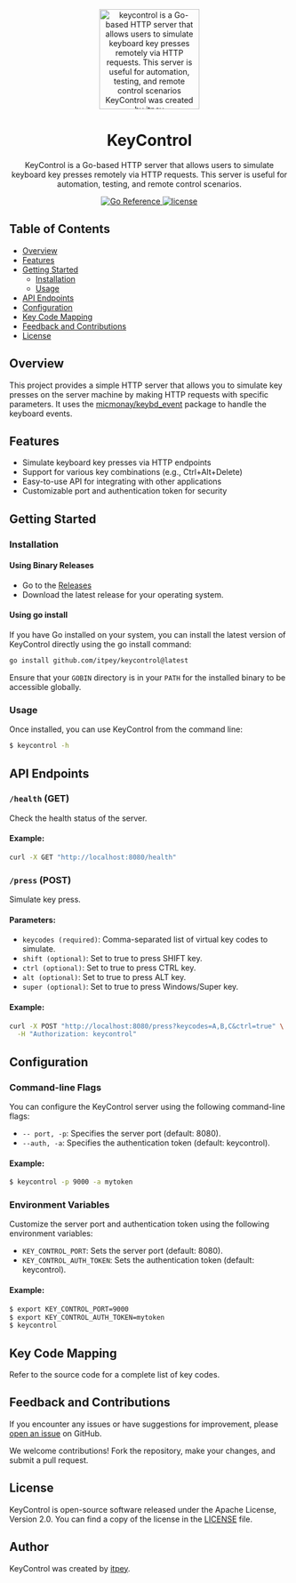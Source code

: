[//]: # "Title: keycontrol"
[//]: # "Author: itpey"
[//]: # "Attendees: itpey"
[//]: # "Tags: #go #key #http #automation #go-lang #remote #keyboard"

<div align="center">
  <img <img alt="keycontrol is a Go-based HTTP server that allows users to simulate keyboard key presses remotely via HTTP requests. This server is useful for automation, testing, and remote control scenarios KeyControl was created by itpey https://github.com/itpey" src="https://raw.githubusercontent.com/egonelbre/gophers/master/vector/computer/gamer.svg" width="180" height="180">
</div>

<h1 align="center">KeyControl</h1>

<p align="center">
  KeyControl is a Go-based HTTP server that allows users to simulate keyboard key presses remotely via HTTP requests. This server is useful for automation, testing, and remote control scenarios.
</p>

<p align="center">
  <a href="https://pkg.go.dev/github.com/itpey/keycontrol">
    <img src="https://pkg.go.dev/badge/github.com/itpey/keycontrol.svg" alt="Go Reference">
  </a>
  <a href="https://github.com/itpey/keycontrol/blob/main/LICENSE">
    <img src="https://img.shields.io/github/license/itpey/keycontrol" alt="license">
  </a>
</p>

## Table of Contents

- [Overview](#overview)
- [Features](#features)
- [Getting Started](#getting-started)
  - [Installation](#installation)
  - [Usage](#usage)
- [API Endpoints](api-endpoints)
- [Configuration](#configuration)
- [Key Code Mapping](#key-code-mapping)
- [Feedback and Contributions](#feedback-and-contributions)
- [License](#license)

## Overview

This project provides a simple HTTP server that allows you to simulate key presses on the server machine by making HTTP requests with specific parameters. It uses the [micmonay/keybd_event](https://github.com/micmonay/keybd_event) package to handle the keyboard events.

## Features

- Simulate keyboard key presses via HTTP endpoints
- Support for various key combinations (e.g., Ctrl+Alt+Delete)
- Easy-to-use API for integrating with other applications
- Customizable port and authentication token for security

## Getting Started

### Installation

#### Using Binary Releases

- Go to the [Releases](https://github.com/itpey/keycontrol/releases)
- Download the latest release for your operating system.

#### Using go install

If you have Go installed on your system, you can install the latest version of KeyControl directly using the go install command:

```bash
go install github.com/itpey/keycontrol@latest
```

Ensure that your `GOBIN` directory is in your `PATH` for the installed binary to be accessible globally.

### Usage

Once installed, you can use KeyControl from the command line:

```bash
$ keycontrol -h
```

## API Endpoints

### `/health` (GET)

Check the health status of the server.

#### Example:

```bash
curl -X GET "http://localhost:8080/health"
```

### `/press` (POST)

Simulate key press.

#### Parameters:

- `keycodes (required)`: Comma-separated list of virtual key codes to simulate.
- `shift (optional)`: Set to true to press SHIFT key.
- `ctrl (optional)`: Set to true to press CTRL key.
- `alt (optional)`: Set to true to press ALT key.
- `super (optional)`: Set to true to press Windows/Super key.

#### Example:

```bash
curl -X POST "http://localhost:8080/press?keycodes=A,B,C&ctrl=true" \
  -H "Authorization: keycontrol"
```

## Configuration

### Command-line Flags

You can configure the KeyControl server using the following command-line flags:

- `-- port, -p`: Specifies the server port (default: 8080).
- `--auth, -a`: Specifies the authentication token (default: keycontrol).

#### Example:

```bash
$ keycontrol -p 9000 -a mytoken
```

### Environment Variables

Customize the server port and authentication token using the following environment variables:

- `KEY_CONTROL_PORT`: Sets the server port (default: 8080).
- `KEY_CONTROL_AUTH_TOKEN`: Sets the authentication token (default: keycontrol).

#### Example:

```bash
$ export KEY_CONTROL_PORT=9000
$ export KEY_CONTROL_AUTH_TOKEN=mytoken
$ keycontrol
```

## Key Code Mapping

Refer to the source code for a complete list of key codes.

## Feedback and Contributions

If you encounter any issues or have suggestions for improvement, please [open an issue](https://github.com/itpey/keycontrol/issues) on GitHub.

We welcome contributions! Fork the repository, make your changes, and submit a pull request.

## License

KeyControl is open-source software released under the Apache License, Version 2.0. You can find a copy of the license in the [LICENSE](https://github.com/itpey/keycontrol/blob/main/LICENSE) file.

## Author

KeyControl was created by [itpey](https://github.com/itpey).
